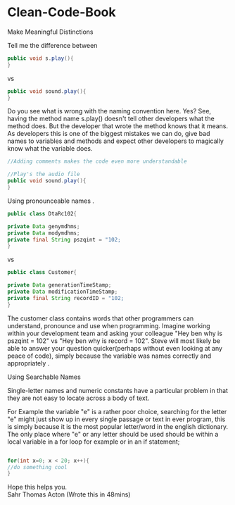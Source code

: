 # Clean-Code-Book
Make Meaningful Distinctions 

Tell me the difference between

```java
public void s.play(){
}
```
vs 

```java
public void sound.play(){
}
```
Do you see what is wrong with the naming convention here. Yes? See, having the method name s.play() doesn't tell other developers what the method does. But the developer that wrote the method knows that it means. As developers this is one of the biggest mistakes we can do, give bad names to variables and methods and expect other developers to magically know what the variable does.  

```java
//Adding comments makes the code even more understandable 

//Play's the audio file
public void sound.play(){
}
```
Using pronounceable names . 

```java
public class DtaRc102{

private Data genymdhms;
private Data modymdhms;
private final String pszqint = "102;
}
```
vs 

```java
public class Customer{

private Data generationTimeStamp;
private Data modificationTimeStamp;
private final String recordID = "102;
}
```
The customer class contains words that other programmers can understand, pronounce  and use when programming. Imagine working within your development team and asking your colleague "Hey ben why is pszqint = 102" vs "Hey ben why is record = 102". 
Steve will most likely be able to answer your question quicker(perhaps without even looking at any peace of code), simply because the variable was names correctly and appropriately  . 

Using Searchable Names 

Single-letter names and numeric constants have a particular problem in that they are not easy to locate across a body of text. 

For Example the variable "e" is a rather poor choice, searching for the letter "e" might just show up in every single passage or text in ever program, this is simply because it is the most popular letter/word in the english dictionary.
The only place where "e" or any letter should be used should be within a local variable in a for loop for example or in an if statement;

```java

for(int x=0; x < 20; x++){
//do something cool
}
```


Hope this helps you.  
Sahr Thomas Acton 
(Wrote this in 48mins)
